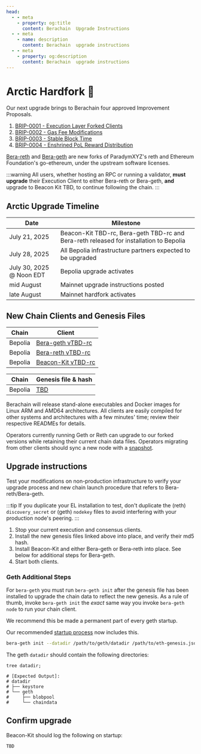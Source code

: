 ```yaml
---
head:
  - - meta
    - property: og:title
      content: Berachain  Upgrade Instructions
  - - meta
    - name: description
      content: Berachain  upgrade instructions
  - - meta
    - property: og:description
      content: Berachain  upgrade instructions
---
```


# Arctic Hardfork 🔱

Our next upgrade brings to Berachain four approved Improvement Proposals.

1. [BRIP-0001 - Execution Layer Forked Clients](https://github.com/berachain/BRIPs/blob/main/meta/BRIP-0001.md)
2. [BRIP-0002 - Gas Fee Modifications](https://github.com/berachain/BRIPs/blob/main/meta/BRIP-0002.md)
3. [BRIP-0003 - Stable Block Time](https://github.com/berachain/BRIPs/blob/main/meta/BRIP-0003.md)
4. [BRIP-0004 - Enshrined PoL Reward Distribution](https://github.com/berachain/BRIPs/blob/main/meta/BRIP-0004.md)

[Bera-reth](https://github.com/berachain/bera-reth) and [Bera-geth](https://github.com/berachain/bera-geth) are new forks of ParadymXYZ's reth and Ethereum Foundation's go-ethereum, under the upstream software licenses.

:::warning
All users, whether hosting an RPC or running a validator, **must upgrade** their Execution Client to either Bera-reth or Bera-geth, **and** upgrade to Beacon Kit TBD, to continue following the chain.
:::

## Arctic Upgrade Timeline

| Date                     | Milestone                                                                              |
| ------------------------ | -------------------------------------------------------------------------------------- |
| July 21, 2025            | Beacon-Kit TBD-rc, Bera-geth TBD-rc and Bera-reth released for installation to Bepolia |
| July 28, 2025            | All Bepolia infrastructure partners expected to be upgraded                            |
| July 30, 2025 @ Noon EDT | Bepolia upgrade activates                                                              |
| mid August               | Mainnet upgrade instructions posted                                                    |
| late August              | Mainnet hardfork activates                                                             |

## New Chain Clients and Genesis Files

| Chain   | Client                                                                         |
| ------- | ------------------------------------------------------------------------------ |
| Bepolia | [Bera-geth vTBD-rc](https://github.com/berachain/bera-geth/releases/tag/TBD)   |
| Bepolia | [Bera-reth vTBD-rc](https://github.com/berachain/bera-reth/releases/tag/TBD)   |
| Bepolia | [Beacon-Kit vTBD-rc](https://github.com/berachain/beacon-kit/releases/tag/TBD) |

| Chain   | Genesis file & hash                                                                              |
| ------- | ------------------------------------------------------------------------------------------------ |
| Bepolia | [TBD](https://github.com/berachain/beacon-kit/blob/main/testing/networks/80069/eth-genesis.json) |

Berachain will release stand-alone executables and Docker images for Linux ARM and AMD64 architectures. All clients are easily compiled for other systems and architectures with a few minutes' time; review their respective READMEs for details.

Operators currently running Geth or Reth can upgrade to our forked versions while retaining their current chain data files. Operators migrating from other clients should sync a new node with a [snapshot](https://storage.googleapis.com/bera-snapshot-eu/index.html).

## Upgrade instructions

Test your modifications on non-production infrastructure to verify your upgrade process and new chain launch procedure that refers to Bera-reth/Bera-geth.

:::tip
If you duplicate your EL installation to test, don't duplicate the (reth) `discovery_secret` or (geth) `nodekey` files to avoid interfering with your production node's peering.
:::

1. Stop your current execution and consensus clients.
2. Install the new genesis files linked above into place, and verify their md5 hash.
3. Install Beacon-Kit and either Bera-geth or Bera-reth into place. See below for additional steps for Bera-geth.
4. Start both clients.

### Geth Additional Steps

For `bera-geth` you must run `bera-geth init` after the genesis file has been installed to upgrade the chain data to reflect the new genesis. As a rule of thumb, invoke `bera-geth init` the _exact_ same way you invoke `bera-geth node` to run your chain client.

We recommend this be made a permanent part of every geth startup.

Our recommended [startup process](https://github.com/berachain/guides/tree/main/apps/node-scripts/run-geth.sh) now includes this.

```bash
bera-geth init --datadir /path/to/geth/datadir /path/to/eth-genesis.json;
```

The geth `datadir` should contain the following directories:

```bash-vue{4-8}
tree datadir;

# [Expected Output]:
# datadir
# ├── keystore
# └── geth
#     ├── blobpool
#     └── chaindata
```

## Confirm upgrade

Beacon-Kit should log the following on startup:

```
TBD
```
